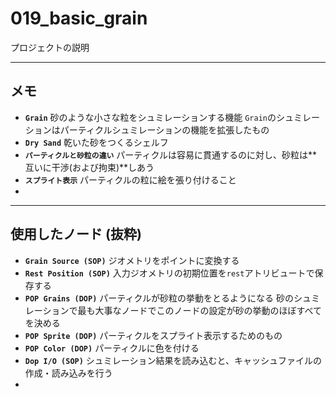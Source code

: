 # 019_basic_grain

プロジェクトの説明

------

## メモ

- **`Grain`**
  砂のような小さな粒をシュミレーションする機能
  `Grain`のシュミレーションはパーティクルシュミレーションの機能を拡張したもの
- **`Dry Sand`**
  乾いた砂をつくるシェルフ
- **`パーティクルと砂粒の違い`**
  パーティクルは容易に貫通するのに対し、砂粒は**互いに干渉(および拘束)**しあう
- **`スプライト表示`**
  パーティクルの粒に絵を張り付けること
- 



------

## 使用したノード (抜粋)

- **``Grain Source (SOP)``**
  ジオメトリをポイントに変換する
- **``Rest Position (SOP)``**
  入力ジオメトリの初期位置を`rest`アトリビュートで保存する
- **``POP Grains (DOP)``**
  パーティクルが砂粒の挙動をとるようになる
  砂のシュミレーションで最も大事なノードでこのノードの設定が砂の挙動のほぼすべてを決める
- **``POP Sprite (DOP)``**
  パーティクルをスプライト表示するためのもの
- **``POP Color (DOP)``**
  パーティクルに色を付ける
- **``Dop I/O (SOP)``**
  シュミレーション結果を読み込むと、キャッシュファイルの作成・読み込みを行う
- 